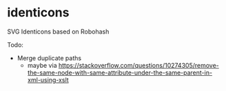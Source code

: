 # identicons
SVG Identicons based on Robohash


Todo:
- Merge duplicate paths
	- maybe via https://stackoverflow.com/questions/10274305/remove-the-same-node-with-same-attribute-under-the-same-parent-in-xml-using-xslt